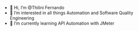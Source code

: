 - 👋 Hi, I’m @Thilini Fernando
- 👀 I’m interested in all things Automation and Software Quality Engineering
- 🌱 I’m currently learning API Automation with JMeter

<!---
ThiliniF/ThiliniF is a ✨ special ✨ repository because its `README.md` (this file) appears on your GitHub profile.
You can click the Preview link to take a look at your changes.
--->
